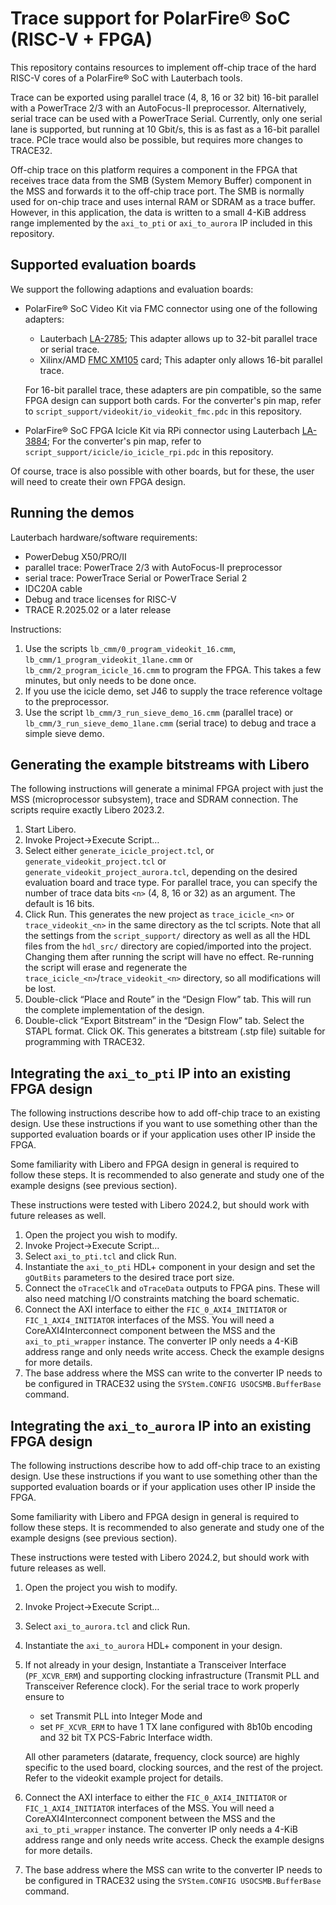 # Trace support for PolarFire® SoC (RISC-V + FPGA)

This repository contains resources to implement off-chip trace of the hard RISC-V cores of a PolarFire® SoC with Lauterbach tools.

Trace can be exported using parallel trace (4, 8, 16 or 32 bit) 16-bit parallel with a PowerTrace 2/3 with an AutoFocus-II preprocessor.
Alternatively, serial trace can be used with a PowerTrace Serial.
Currently, only one serial lane is supported, but running at 10 Gbit/s, this is as fast as a 16-bit parallel trace.
PCIe trace would also be possible, but requires more changes to TRACE32.

Off-chip trace on this platform requires a component in the FPGA that receives trace data from the SMB (System Memory Buffer) component in the MSS and forwards it to the off-chip trace port.
The SMB is normally used for on-chip trace and uses internal RAM or SDRAM as a trace buffer.
However, in this application, the data is written to a small 4-KiB address range implemented by the `axi_to_pti` or `axi_to_aurora` IP included in this repository.

## Supported evaluation boards

We support the following adaptions and evaluation boards:

* PolarFire® SoC Video Kit via FMC connector using one of the following adapters:

  * Lauterbach [LA-2785](https://www.lauterbach.com/products/LA-2785);
    This adapter allows up to 32-bit parallel trace or serial trace.
  * Xilinx/AMD [FMC XM105](https://www.xilinx.com/products/boards-and-kits/hw-fmc-xm105-g.html) card;
    This adapter only allows 16-bit parallel trace.

  For 16-bit parallel trace, these adapters are pin compatible, so the same FPGA design can support both cards.
  For the converter's pin map, refer to `script_support/videokit/io_videokit_fmc.pdc` in this repository.
* PolarFire® SoC FPGA Icicle Kit via RPi connector using Lauterbach [LA-3884](https://www.lauterbach.com/products/LA-3884);
  For the converter's pin map, refer to `script_support/icicle/io_icicle_rpi.pdc` in this repository.

Of course, trace is also possible with other boards, but for these, the user will need to create their own FPGA design.

## Running the demos

Lauterbach hardware/software requirements:

* PowerDebug X50/PRO/II
* parallel trace: PowerTrace 2/3 with AutoFocus-II preprocessor
* serial trace: PowerTrace Serial or PowerTrace Serial 2
* IDC20A cable
* Debug and trace licenses for RISC-V
* TRACE R.2025.02 or a later release

Instructions:

1. Use the scripts `lb_cmm/0_program_videokit_16.cmm`, `lb_cmm/1_program_videokit_1lane.cmm` or `lb_cmm/2_program_icicle_16.cmm` to program the FPGA.
   This takes a few minutes, but only needs to be done once.
2. If you use the icicle demo, set J46 to supply the trace reference voltage to the preprocessor.
3. Use the script `lb_cmm/3_run_sieve_demo_16.cmm` (parallel trace) or `lb_cmm/3_run_sieve_demo_1lane.cmm` (serial trace) to debug and trace a simple sieve demo.

## Generating the example bitstreams with Libero

The following instructions will generate a minimal FPGA project with just the MSS (microprocessor subsystem), trace and SDRAM connection.
The scripts require exactly Libero 2023.2.

1. Start Libero.
2. Invoke Project→Execute Script…
3. Select either `generate_icicle_project.tcl`, or `generate_videokit_project.tcl` or `generate_videokit_project_aurora.tcl`, depending on the desired evaluation board and trace type.
   For parallel trace, you can specify the number of trace data bits `<n>` (4, 8, 16 or 32) as an argument.
   The default is 16 bits.
4. Click Run.
   This generates the new project as `trace_icicle_<n>` or `trace_videokit_<n>` in the same directory as the tcl scripts.
   Note that all the settings from the `script_support/` directory as well as all the HDL files from the `hdl_src/` directory are copied/imported into the project.
   Changing them after running the script will have no effect.
   Re-running the script will erase and regenerate the `trace_icicle_<n>`/`trace_videokit_<n>` directory, so all modifications will be lost.
5. Double-click “Place and Route” in the “Design Flow” tab.
   This will run the complete implementation of the design.
6. Double-click “Export Bitstream” in the “Design Flow” tab.
   Select the STAPL format.
   Click OK.
   This generates a bitstream (.stp file) suitable for programming with TRACE32.

## Integrating the `axi_to_pti` IP into an existing FPGA design

The following instructions describe how to add off-chip trace to an existing design.
Use these instructions if you want to use something other than the supported evaluation boards or if your application uses other IP inside the FPGA.

Some familiarity with Libero and FPGA design in general is required to follow these steps.
It is recommended to also generate and study one of the example designs (see previous section).

These instructions were tested with Libero 2024.2, but should work with future releases as well.

1. Open the project you wish to modify.
2. Invoke Project→Execute Script…
3. Select `axi_to_pti.tcl` and click Run.
4. Instantiate the `axi_to_pti` HDL+ component in your design and set the `gOutBits` parameters to the desired trace port size.
5. Connect the `oTraceClk` and `oTraceData` outputs to FPGA pins. These will also need matching I/O constraints matching the board schematic.
6. Connect the AXI interface to either the `FIC_0_AXI4_INITIATOR` or `FIC_1_AXI4_INITIATOR` interfaces of the MSS.
   You will need a CoreAXI4Interconnect component between the MSS and the `axi_to_pti_wrapper` instance.
   The converter IP only needs a 4-KiB address range and only needs write access.
   Check the example designs for more details.
7. The base address where the MSS can write to the converter IP needs to be configured in TRACE32 using the `SYStem.CONFIG USOCSMB.BufferBase` command.

## Integrating the `axi_to_aurora` IP into an existing FPGA design

The following instructions describe how to add off-chip trace to an existing design.
Use these instructions if you want to use something other than the supported evaluation boards or if your application uses other IP inside the FPGA.

Some familiarity with Libero and FPGA design in general is required to follow these steps.
It is recommended to also generate and study one of the example designs (see previous section).

These instructions were tested with Libero 2024.2, but should work with future releases as well.

1. Open the project you wish to modify.
2. Invoke Project→Execute Script…
3. Select `axi_to_aurora.tcl` and click Run.
4. Instantiate the `axi_to_aurora` HDL+ component in your design.
5. If not already in your design, Instantiate a Transceiver Interface (`PF_XCVR_ERM`) and supporting clocking infrastructure (Transmit PLL and Transceiver Reference clock).
   For the serial trace to work properly ensure to
    - set Transmit PLL into Integer Mode and
    - set `PF_XCVR_ERM` to have 1 TX lane configured with 8b10b encoding and 32 bit TX PCS-Fabric Interface width.

   All other parameters (datarate, frequency, clock source) are highly specific to the used board, clocking sources, and the rest of the project.
   Refer to the videokit example project for details.
6. Connect the AXI interface to either the `FIC_0_AXI4_INITIATOR` or `FIC_1_AXI4_INITIATOR` interfaces of the MSS.
   You will need a CoreAXI4Interconnect component between the MSS and the `axi_to_pti_wrapper` instance.
   The converter IP only needs a 4-KiB address range and only needs write access.
   Check the example designs for more details.
7. The base address where the MSS can write to the converter IP needs to be configured in TRACE32 using the `SYStem.CONFIG USOCSMB.BufferBase` command.
